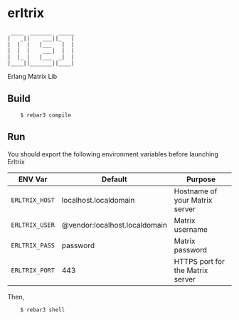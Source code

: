 erltrix
=====
```
 ____  _______  _____
|   _||    ___||_   |
|  |  |   |___   |  |
|  |  |    ___|  |  |
|  |_ |   |___  _|  |
|____||_______||____|
```

Erlang Matrix Lib

Build
-----

```
    $ rebar3 compile
```

Run
-----

You should export the following environment variables before launching Erltrix

| ENV Var | Default | Purpose |
| ------- | ------- | ------- |
| `ERLTRIX_HOST` | localhost.localdomain | Hostname of your Matrix server |
| `ERLTRIX_USER` | @vendor:localhost.localdomain | Matrix username |
| `ERLTRIX_PASS` | password | Matrix password |
| `ERLTRIX_PORT` | 443 | HTTPS port for the Matrix server |

Then, 

```
    $ rebar3 shell
```

